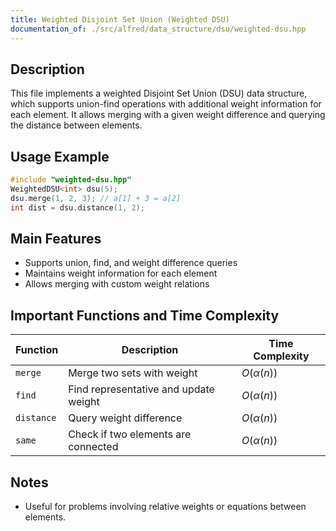 ```yaml
---
title: Weighted Disjoint Set Union (Weighted DSU)
documentation_of: ./src/alfred/data_structure/dsu/weighted-dsu.hpp
---
```


## Description

This file implements a weighted Disjoint Set Union (DSU) data structure, which supports union-find operations with additional weight information for each element. It allows merging with a given weight difference and querying the distance between elements.

## Usage Example

```cpp
#include "weighted-dsu.hpp"
WeightedDSU<int> dsu(5);
dsu.merge(1, 2, 3); // a[1] + 3 = a[2]
int dist = dsu.distance(1, 2);
```

## Main Features
- Supports union, find, and weight difference queries
- Maintains weight information for each element
- Allows merging with custom weight relations

## Important Functions and Time Complexity

| Function   | Description                           | Time Complexity |
| ---------- | ------------------------------------- | --------------- |
| `merge`    | Merge two sets with weight            | $O(\alpha(n))$  |
| `find`     | Find representative and update weight | $O(\alpha(n))$  |
| `distance` | Query weight difference               | $O(\alpha(n))$  |
| `same`     | Check if two elements are connected   | $O(\alpha(n))$  |

## Notes
- Useful for problems involving relative weights or equations between elements.
